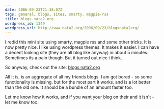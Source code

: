 ```yaml
---
date: 2006-09-23T21:18:07Z
tags: general, blogs, sites, smarty, magpie-rss
title: blogs.nata2.org
wordpress_id: 1349
wordpress_url: http://www.nata2.org/2006/09/23/blogsnata2org/
---
```


I redid this mini site using smarty, magpie rss and some other tricks. It is now pretty nice. I like using wordpress themes. It makes it easier. I can have a decent looking site (they are all blog like anyway) in about 5 minutes. Sometimes its a pain though. But it turned out nice i think.

So anyway, check out the site: <a href="http://blogs.nata2.org/">blogs.nata2.org</a>

All it is, is an aggregate of all my friends blogs. I am got bored - so some functionality is missing. but for the most part it works. and is a lot better than the old one. It should be a bundle of an amount faster too.

Let me know how it works, and if you want your blog on their and it isn't - let me know too.
